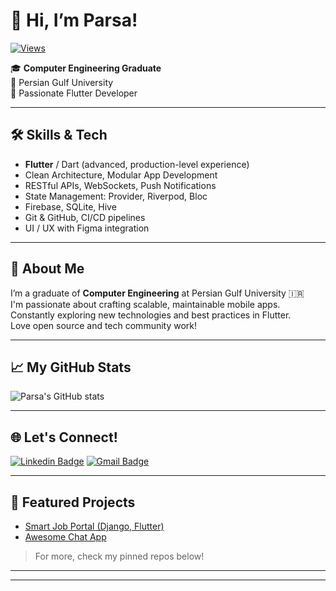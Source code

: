 # 👋 Hi, I’m Parsa!
[![Views](https://komarev.com/ghpvc/?username=parsard&color=blueviolet)](https://github.com/parsard)

🎓 **Computer Engineering Graduate**  
🌊 Persian Gulf University  
💙 Passionate Flutter Developer

---

## 🛠️ Skills & Tech

- **Flutter** / Dart (advanced, production-level experience)
- Clean Architecture, Modular App Development
- RESTful APIs, WebSockets, Push Notifications
- State Management: Provider, Riverpod, Bloc
- Firebase, SQLite, Hive
- Git & GitHub, CI/CD pipelines
- UI / UX with Figma integration

---

## 🚀 About Me

I’m a graduate of **Computer Engineering** at Persian Gulf University 🇮🇷  
I'm passionate about crafting scalable, maintainable mobile apps.  
Constantly exploring new technologies and best practices in Flutter.  
Love open source and tech community work!

---

## 📈 My GitHub Stats

![Parsa's GitHub stats](https://github-readme-stats.vercel.app/api?username=parsard&show_icons=true&theme=nightowl)

---

## 🌐 Let's Connect!

[![Linkedin Badge](https://img.shields.io/badge/-LinkedIn-blue?style=flat&logo=Linkedin&logoColor=white)](https://www.linkedin.com/in/parsa-rood-0424bb27a/)
[![Gmail Badge](https://img.shields.io/badge/-parsaroodhastam@gmail.com-c14438?style=flat&logo=Gmail&logoColor=white)](mailto:parsaroodhastam@gmail.com)

---

## 📱 Featured Projects

- [Smart Job Portal (Django, Flutter)](https://github.com/your-job-portal)
- [Awesome Chat App](https://github.com/your-chat-project)

> For more, check my pinned repos below!

---


---
